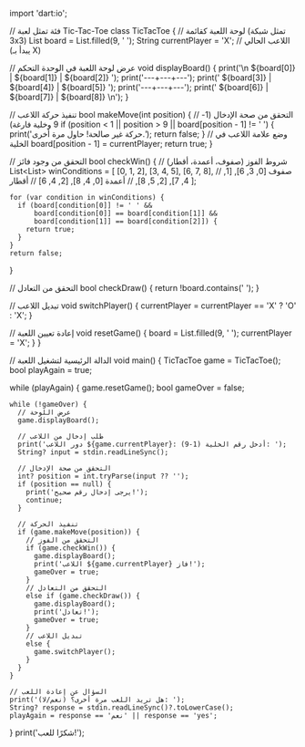 import 'dart:io';

// فئة تمثل لعبة Tic-Tac-Toe
class TicTacToe {
  // لوحة اللعبة كقائمة (تمثل شبكة 3x3)
  List<String> board = List.filled(9, ' ');
  String currentPlayer = 'X'; // اللاعب الحالي (يبدأ بـ X)

  // عرض لوحة اللعبة في الوحدة التحكم
  void displayBoard() {
    print('\n ${board[0]} | ${board[1]} | ${board[2]} ');
    print('---+---+---');
    print(' ${board[3]} | ${board[4]} | ${board[5]} ');
    print('---+---+---');
    print(' ${board[6]} | ${board[7]} | ${board[8]} \n');
  }

  // تنفيذ حركة اللاعب
  bool makeMove(int position) {
    // التحقق من صحة الإدخال (1-9 وخلية فارغة)
    if (position < 1 || position > 9 || board[position - 1] != ' ') {
      print('حركة غير صالحة! حاول مرة أخرى.');
      return false;
    }
    // وضع علامة اللاعب في الخلية
    board[position - 1] = currentPlayer;
    return true;
  }

  // التحقق من وجود فائز
  bool checkWin() {
    // شروط الفوز (صفوف، أعمدة، أقطار)
    List<List<int>> winConditions = [
      [0, 1, 2], [3, 4, 5], [6, 7, 8], // صفوف
      [0, 3, 6], [1, 4, 7], [2, 5, 8], // أعمدة
      [0, 4, 8], [2, 4, 6] // أقطار
    ];

    for (var condition in winConditions) {
      if (board[condition[0]] != ' ' &&
          board[condition[0]] == board[condition[1]] &&
          board[condition[1]] == board[condition[2]]) {
        return true;
      }
    }
    return false;
  }

  // التحقق من التعادل
  bool checkDraw() {
    return !board.contains(' ');
  }

  // تبديل اللاعب
  void switchPlayer() {
    currentPlayer = currentPlayer == 'X' ? 'O' : 'X';
  }

  // إعادة تعيين اللعبة
  void resetGame() {
    board = List.filled(9, ' ');
    currentPlayer = 'X';
  }
}

// الدالة الرئيسية لتشغيل اللعبة
void main() {
  TicTacToe game = TicTacToe();
  bool playAgain = true;

  while (playAgain) {
    game.resetGame();
    bool gameOver = false;

    while (!gameOver) {
      // عرض اللوحة
      game.displayBoard();

      // طلب إدخال من اللاعب
      print('دور اللاعب ${game.currentPlayer}: أدخل رقم الخلية (1-9): ');
      String? input = stdin.readLineSync();

      // التحقق من صحة الإدخال
      int? position = int.tryParse(input ?? '');
      if (position == null) {
        print('يرجى إدخال رقم صحيح!');
        continue;
      }

      // تنفيذ الحركة
      if (game.makeMove(position)) {
        // التحقق من الفوز
        if (game.checkWin()) {
          game.displayBoard();
          print('اللاعب ${game.currentPlayer} فاز!');
          gameOver = true;
        }
        // التحقق من التعادل
        else if (game.checkDraw()) {
          game.displayBoard();
          print('تعادل!');
          gameOver = true;
        }
        // تبديل اللاعب
        else {
          game.switchPlayer();
        }
      }
    }

    // السؤال عن إعادة اللعب
    print('هل تريد اللعب مرة أخرى؟ (نعم/لا): ');
    String? response = stdin.readLineSync()?.toLowerCase();
    playAgain = response == 'نعم' || response == 'yes';
  }
  print('شكرًا للعب!');
